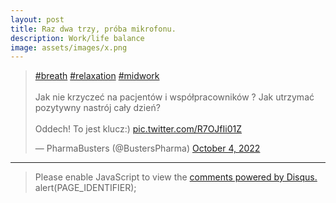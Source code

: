 ```yaml
---
layout: post
title: Raz dwa trzy, próba mikrofonu.
description: Work/life balance
image: assets/images/x.png
---
```




<blockquote class="twitter-tweet tw-align-center"><p lang="pl" dir="ltr"><a href="https://twitter.com/hashtag/breath?src=hash&amp;ref_src=twsrc%5Etfw">#breath</a> <a href="https://twitter.com/hashtag/relaxation?src=hash&amp;ref_src=twsrc%5Etfw">#relaxation</a> <a href="https://twitter.com/hashtag/midwork?src=hash&amp;ref_src=twsrc%5Etfw">#midwork</a> <br><br>Jak nie krzyczeć na pacjentów i współpracowników ? Jak utrzymać pozytywny nastrój cały dzień? <br><br>Oddech! To jest klucz:) <a href="https://t.co/R7OJfIi01Z">pic.twitter.com/R7OJfIi01Z</a></p>&mdash; PharmaBusters (@BustersPharma) <a href="https://twitter.com/BustersPharma/status/1577253495052242944?ref_src=twsrc%5Etfw">October 4, 2022</a></blockquote> <script async src="https://platform.twitter.com/widgets.js" charset="utf-8"></script> 


<hr class="major" />
		
<blockquote>	
		<div id="disqus_thread"></div>
<script>
    /**
    *  RECOMMENDED CONFIGURATION VARIABLES: EDIT AND UNCOMMENT THE SECTION BELOW TO INSERT DYNAMIC VALUES FROM YOUR PLATFORM OR CMS.
    *  LEARN WHY DEFINING THESE VARIABLES IS IMPORTANT: https://disqus.com/admin/universalcode/#configuration-variables    */
    /*
    var disqus_config = function () {
    this.page.url = 'https://www.pharmabusters.pl/2022/10/12/raz-dwa-trzy-proba-mikrofonu.html';  // Replace PAGE_URL with your page's canonical URL variable
    this.page.identifier = PAGE_IDENTIFIER; // Replace PAGE_IDENTIFIER with your page's unique identifier variable
    };
    */
    (function() { // DON'T EDIT BELOW THIS LINE
    var d = document, s = d.createElement('script');
    s.src = 'https://pharmabusters.disqus.com/embed.js';
    s.setAttribute('data-timestamp', +new Date());
    (d.head || d.body).appendChild(s);
    })();
</script>
<noscript>Please enable JavaScript to view the <a href="https://disqus.com/?ref_noscript">comments powered by Disqus.</a></noscript>
<script id="dsq-count-scr" src="//pharmabusters.disqus.com/count.js" async></script>
<scrip> alert(PAGE_IDENTIFIER);
</blockquote>	



